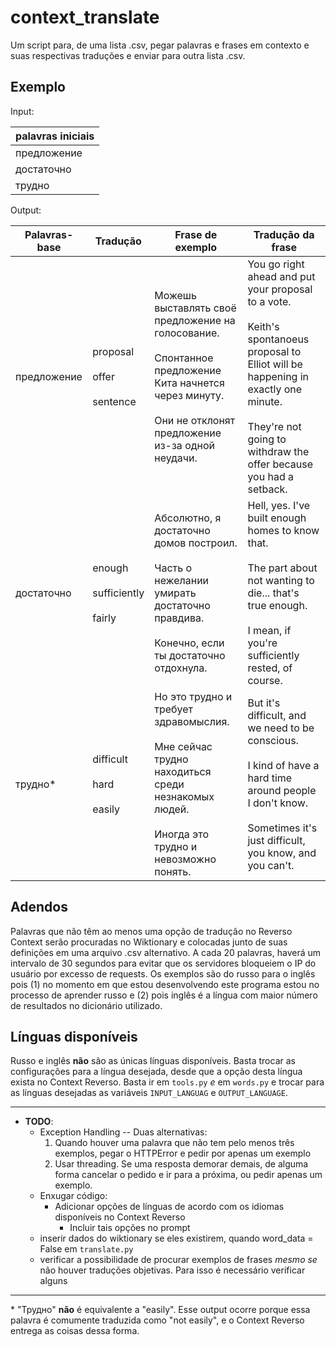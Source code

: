 # context_translate
	
Um script para, de uma lista .csv, pegar palavras e frases em contexto e suas respectivas traduções e enviar para outra lista .csv. 


## Exemplo

Input:

| palavras iniciais |
|---|
| предложение |
| достаточно|
| трудно|

Output:

| Palavras-base | Tradução | Frase de exemplo | Tradução da frase |
|---|----|----|----|
| предложение | proposal<br><br>offer<br><br>sentence | Можешь выставлять своё предложение на голосование.<br><br>Спонтанное предложение Кита начнется через минуту.<br><br>Они не отклонят предложение из-за одной неудачи. | You go right ahead and put your proposal to a vote.<br><br>Keith's spontanoeus proposal to Elliot will be happening in exactly one minute.<br><br>They're not going to withdraw the offer because you had a setback.
| достаточно| enough<br><br>sufficiently<br><br>fairly |Абсолютно, я достаточно домов построил.<br><br>Часть о нежелании умирать достаточно правдива.<br><br>Конечно, если ты достаточно отдохнула.| Hell, yes. I've built enough homes to know that.<br><br>The part about not wanting to die... that's true enough.<br><br>I mean, if you're sufficiently rested, of course.|
| трудно*| difficult<br><br>hard<br><br>easily|Но это трудно и требует здравомыслия.<br><br>Мне сейчас трудно находиться среди незнакомых людей.<br><br>Иногда это трудно и невозможно понять.|But it's difficult, and we need to be conscious.<br><br>I kind of have a hard time around people I don't know.<br><br>Sometimes it's just difficult, you know, and you can't.|

## Adendos

Palavras que não têm ao menos uma opção de tradução no Reverso Context serão procuradas no Wiktionary e colocadas junto de suas definições em uma arquivo .csv alternativo. A cada 20 palavras, haverá um intervalo de 30 segundos para evitar que os servidores bloqueiem o IP do usuário por excesso de requests. Os exemplos são do russo para o inglês pois (1) no momento em que estou desenvolvendo este programa estou no processo de aprender russo e (2) pois inglês é a língua com maior número de resultados no dicionário utilizado. 

## Línguas disponíveis

Russo e inglês **não** são as únicas línguas disponíveis. Basta trocar as configurações para a língua desejada, desde que a opção desta língua exista no Context Reverso. Basta ir em `tools.py` *e* em `words.py` e trocar para as línguas desejadas as variáveis `INPUT_LANGUAG` e `OUTPUT_LANGUAGE`. 

---

- **TODO**:
  - Exception Handling -- Duas alternativas:
      1. Quando houver uma palavra que não tem pelo menos três exemplos, pegar o HTTPError e pedir por apenas um exemplo
      2. Usar threading. Se uma resposta demorar demais, de alguma forma cancelar o pedido e ir para a próxima, ou pedir apenas um exemplo.
  - Enxugar código:
    - Adicionar opções de línguas de acordo com os idiomas disponíveis no Context Reverso
    	- Incluir tais opções no prompt
  - inserir dados do wiktionary se eles existirem, quando word_data = False em `translate.py`
  - verificar a possibilidade de procurar exemplos de frases *mesmo se* não houver traduções objetivas. Para isso é necessário verificar alguns 

----


\* "Трудно" **não** é equivalente a "easily". Esse output ocorre porque essa palavra é comumente traduzida como "not easily", e o Context Reverso entrega as coisas dessa forma.